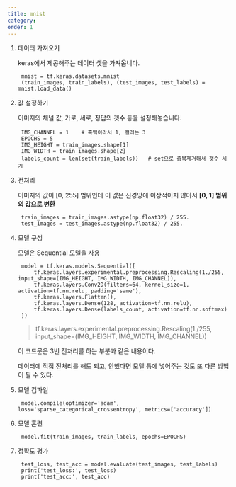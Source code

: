 ```yaml
---
title: mnist
category:
order: 1
---
```

1. 데이터 가져오기 
   
    keras에서 제공해주는 데이터 셋을 가져옵니다.
   
        mnist = tf.keras.datasets.mnist
        (train_images, train_labels), (test_images, test_labels) = mnist.load_data()
   
2. 값 설정하기
       
    이미지의 채널 값, 가로, 세로, 정답의 갯수 등을 설정해놓습니다.

        IMG_CHANNEL = 1    # 흑백이라서 1, 컬러는 3
        EPOCHS = 5
        IMG_HEIGHT = train_images.shape[1]
        IMG_WIDTH = train_images.shape[2]
        labels_count = len(set(train_labels))   # set으로 중복제거해서 갯수 세기

3. 전처리 
   
    이미지의 값이 [0, 255] 범위인데 이 값은 신경망에 이상적이지 않아서 **[0, 1] 범위의 값으로 변환**
   
        train_images = train_images.astype(np.float32) / 255.
        test_images = test_images.astype(np.float32) / 255.
4. 모델 구성

    모델은 Sequential 모델을 사용

        model = tf.keras.models.Sequential([
            tf.keras.layers.experimental.preprocessing.Rescaling(1./255, input_shape=(IMG_HEIGHT, IMG_WIDTH, IMG_CHANNEL)),
            tf.keras.layers.Conv2D(filters=64, kernel_size=1, activation=tf.nn.relu, padding='same'),
            tf.keras.layers.Flatten(),
            tf.keras.layers.Dense(128, activation=tf.nn.relu),
            tf.keras.layers.Dense(labels_count, activation=tf.nn.softmax)
        ])
   
    > tf.keras.layers.experimental.preprocessing.Rescaling(1./255, input_shape=(IMG_HEIGHT, IMG_WIDTH, IMG_CHANNEL))
    
    이 코드문은 3번 전처리를 하는 부분과 같은 내용이다.

    데이터에 직접 전처리를 해도 되고, 안했다면 모델 틍에 넣어주는 것도 또 다른 방법이 될 수 있다.   

5. 모델 컴파일
   
        model.compile(optimizer='adam', loss='sparse_categorical_crossentropy', metrics=['accuracy'])

6. 모델 훈련
   
        model.fit(train_images, train_labels, epochs=EPOCHS)
7. 정확도 평가
   
        test_loss, test_acc = model.evaluate(test_images, test_labels)
        print('test_loss:', test_loss)
        print('test_acc:', test_acc)
